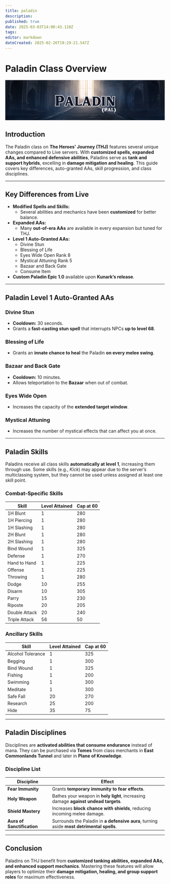 ```yaml
---
title: paladin
description: 
published: true
date: 2025-03-03T14:00:43.110Z
tags: 
editor: markdown
dateCreated: 2025-02-26T19:29:21.547Z
---
```


# Paladin Class Overview

![](/paladinpage.png)

## Introduction

The Paladin class on **The Heroes' Journey (THJ)** features several unique changes compared to Live servers. With **customized spells, expanded AAs, and enhanced defensive abilities**, Paladins serve as **tank and support hybrids**, excelling in **damage mitigation and healing**. This guide covers key differences, auto-granted AAs, skill progression, and class disciplines.

---

## Key Differences from Live

-   **Modified Spells and Skills:**
    -   Several abilities and mechanics have been **customized** for better balance.
-   **Expanded AAs:**
    -   Many **out-of-era AAs** are available in every expansion but tuned for THJ.
-   **Level 1 Auto-Granted AAs:**
    -   Divine Stun
    -   Blessing of Life
    -   Eyes Wide Open Rank 8
    -   Mystical Attuning Rank 5
    -   Bazaar and Back Gate
    -   Consume Item
-   **Custom Paladin Epic 1.0** available upon **Kunark’s release**.

---

## Paladin Level 1 Auto-Granted AAs

### Divine Stun

-   **Cooldown:** 30 seconds.
-   Grants a **fast-casting stun spell** that interrupts NPCs **up to level 68**.

### Blessing of Life

-   Grants an **innate chance to heal** the Paladin **on every melee swing**.

### Bazaar and Back Gate

-   **Cooldown:** 10 minutes.
-   Allows teleportation to the **Bazaar** when out of combat.

### Eyes Wide Open

-   Increases the capacity of the **extended target window**.

### Mystical Attuning

-   Increases the number of mystical effects that can affect you at once.

---

## Paladin Skills

Paladins receive all class skills **automatically at level 1**, increasing them through use. Some skills (e.g., *Kick*) may appear due to the server’s multiclassing system, but they cannot be used unless assigned at least one skill point.

### Combat-Specific Skills

| Skill | Level Attained | Cap at 60 |
| --- | --- | --- |
| 1H Blunt | 1   | 280 |
| 1H Piercing | 1   | 280 |
| 1H Slashing | 1   | 280 |
| 2H Blunt | 1   | 280 |
| 2H Slashing | 1   | 280 |
| Bind Wound | 1   | 325 |
| Defense | 1   | 270 |
| Hand to Hand | 1   | 225 |
| Offense | 1   | 225 |
| Throwing | 1   | 280 |
| Dodge | 10  | 255 |
| Disarm | 10  | 305 |
| Parry | 15  | 230 |
| Riposte | 20  | 205 |
| Double Attack | 20  | 240 |
| Triple Attack | 56  | 50  |

### Ancillary Skills

| Skill | Level Attained | Cap at 60 |
| --- | --- | --- |
| Alcohol Tolerance | 1   | 325 |
| Begging | 1   | 300 |
| Bind Wound | 1   | 325 |
| Fishing | 1   | 200 |
| Swimming | 1   | 300 |
| Meditate | 1   | 300 |
| Safe Fall | 20  | 270 |
| Research | 25  | 200 |
| Hide | 35  | 75  |

---

## Paladin Disciplines

Disciplines are **activated abilities that consume endurance** instead of mana. They can be purchased via **Tomes** from class merchants in **East Commonlands Tunnel** and later in **Plane of Knowledge**.

### Discipline List

| Discipline | Effect |
| --- | --- |
| **Fear Immunity** | Grants **temporary immunity to fear effects**. |
| **Holy Weapon** | Bathes your weapon in **holy light**, increasing damage **against undead targets**. |
| **Shield Mastery** | Increases **block chance with shields**, reducing incoming melee damage. |
| **Aura of Sanctification** | Surrounds the Paladin in **a defensive aura**, turning aside **most detrimental spells**. |

---

## Conclusion

Paladins on THJ benefit from **customized tanking abilities, expanded AAs, and enhanced support mechanics**. Mastering these features will allow players to optimize their **damage mitigation, healing, and group support roles** for maximum effectiveness.